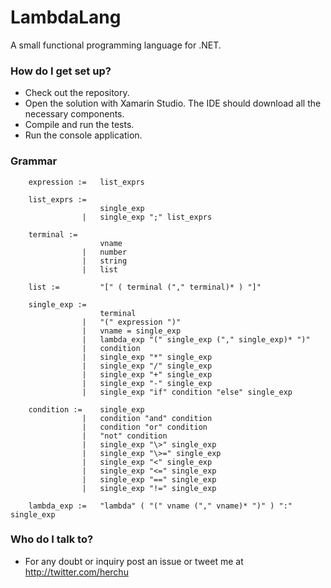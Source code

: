 # LambdaLang #

A small functional programming language for .NET.

### How do I get set up? ###

* Check out the repository.
* Open the solution with Xamarin Studio. The IDE should download all the necessary components.
* Compile and run the tests.
* Run the console application.


### Grammar ###

        expression :=   list_exprs

        list_exprs :=
                        single_exp
                    |   single_exp ";" list_exprs

        terminal :=
        				vname
        			|	number
        			|	string
        			|	list

        list := 		"[" ( terminal ("," terminal)* ) "]"

        single_exp :=
                        terminal
        			|	"(" expression ")"
					|   vname = single_exp
                    |   lambda_exp "(" single_exp ("," single_exp)* ")"
                    |   condition
                    |   single_exp "*" single_exp
                    |   single_exp "/" single_exp
                    |   single_exp "+" single_exp
                    |   single_exp "-" single_exp
                    |   single_exp "if" condition "else" single_exp

        condition :=    single_exp
                    |   condition "and" condition
                    |   condition "or" condition
                    |   "not" condition
                    |   single_exp "\>" single_exp
                    |   single_exp "\>=" single_exp
                    |   single_exp "<" single_exp
                    |   single_exp "<=" single_exp
                    |   single_exp "==" single_exp
                    |   single_exp "!=" single_exp

        lambda_exp :=	"lambda" ( "(" vname ("," vname)* ")" ) ":" single_exp



### Who do I talk to? ###

* For any doubt or inquiry post an issue or tweet me at http://twitter.com/herchu
